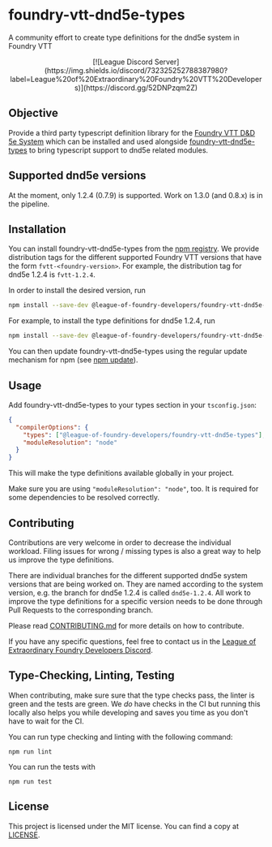 # foundry-vtt-dnd5e-types
A community effort to create type definitions for the dnd5e system in Foundry VTT


<div align=center>
[![League Discord Server](https://img.shields.io/discord/732325252788387980?label=League%20of%20Extraordinary%20Foundry%20VTT%20Developers)](https://discord.gg/52DNPzqm2Z)
<!-- ![GitHub 0.7.9 issues by-label](https://img.shields.io/github/issues-raw/League-of-Foundry-Developers/foundry-vtt-dnd5e-types/foundry%200.7.9?color=%23fe631d)
![GitHub closed 0.7.9 issues by-label](https://img.shields.io/github/issues-closed-raw/League-of-Foundry-Developers/foundry-vtt-dnd5e-types/foundry%200.7.9?color=%23fe631d)
![GitHub 0.8.0 issues by-label](https://img.shields.io/github/issues-raw/League-of-Foundry-Developers/foundry-vtt-dnd5e-types/foundry%200.8.0?color=%23fe631d)
![GitHub closed 0.8.0 issues by-label](https://img.shields.io/github/issues-closed-raw/League-of-Foundry-Developers/foundry-vtt-dnd5e-types/foundry%200.8.0?color=%23fe631d) -->

</div>

## Objective

Provide a third party typescript definition library for the [Foundry VTT D&D 5e System](https://gitlab.com/foundrynet/dnd5e) which can be installed and used alongside [foundry-vtt-dnd5e-types](https://github.com/League-of-Foundry-Developers/foundry-vtt-dnd5e-types) to bring typescript support to dnd5e related modules.
## Supported dnd5e versions

At the moment, only 1.2.4 (0.7.9) is supported. Work on 1.3.0 (and 0.8.x) is in the pipeline.

## Installation

You can install foundry-vtt-dnd5e-types from the [npm registry](https://npmjs.org/). We provide distribution tags for the different supported Foundry VTT versions that have the form `fvtt-<foundry-version>`. For example, the distribution tag for dnd5e 1.2.4 is `fvtt-1.2.4`.

In order to install the desired version, run

```sh
npm install --save-dev @league-of-foundry-developers/foundry-vtt-dnd5e-types@fvtt-<foundry-version>
```

For example, to install the type definitions for dnd5e 1.2.4, run

```sh
npm install --save-dev @league-of-foundry-developers/foundry-vtt-dnd5e-types@fvtt-1.2.4
```

You can then update foundry-vtt-dnd5e-types using the regular update mechanism for npm (see [npm update](https://docs.npmjs.com/cli/v7/commands/npm-update)).

## Usage

Add foundry-vtt-dnd5e-types to your types section in your `tsconfig.json`:

```json
{
  "compilerOptions": {
    "types": ["@league-of-foundry-developers/foundry-vtt-dnd5e-types"],
    "moduleResolution": "node"
  }
}
```

This will make the type definitions available globally in your project.

Make sure you are using `"moduleResolution": "node"`, too. It is required for some dependencies to be resolved correctly.

## Contributing

Contributions are very welcome in order to decrease the individual workload. Filing issues for wrong / missing types is also a great way to help us improve the type definitions.

There are individual branches for the different supported dnd5e system versions that are being worked on. They are named according to the system version, e.g. the branch for dnd5e 1.2.4 is called `dnd5e-1.2.4`. All work to improve the type definitions for a specific version needs to be done through Pull Requests to the corresponding branch.

Please read [CONTRIBUTING.md](CONTRIBUTING.md) for more details on how to contribute.

If you have any specific questions, feel free to contact us in the [League of Extraordinary Foundry Developers Discord](https://discord.gg/52DNPzqm2Z).

## Type-Checking, Linting, Testing

When contributing, make sure sure that the type checks pass, the linter is green and the tests are green. We _do_ have checks in the CI but running this locally also helps you while developing and saves you time as you don't have to wait for the CI.

You can run type checking and linting with the following command:

```
npm run lint
```

You can run the tests with

```
npm run test
```

## License

This project is licensed under the MIT license. You can find a copy at [LICENSE](LICENSE).
